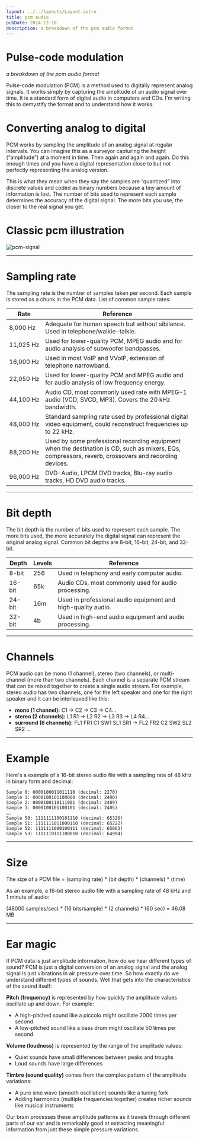 ```yaml
---
layout: ../../layouts/Layout.astro
title: pcm audio
pubDate: 2024-12-18
description: a breakdown of the pcm audio format
---
```


# Pulse-code modulation
_a breakdown of the pcm audio format_

Pulse-code modulation (PCM) is a method used to digitally represent analog signals. It works simply by capturing the amplitude of an audio signal over time. It is a standard form of digital audio in computers and CDs. I'm writing this to demystify the format and to understand how it works.

# Converting analog to digital

PCM works by sampling the amplitude of an analog signal at regular intervals. You can imagine this as a surveyor capturing the height (“amplitude”) at a moment in time. Then again and again and again. Do this enough times and you have a digital representation close to but not perfectly representing the analog version.

This is what they mean when they say the samples are “quantized” into discrete values and coded as binary numbers because a tiny amount of information is lost. The number of bits used to represent each sample determines the accuracy of the digital signal. The more bits you use, the closer to the real signal you get.

# Classic pcm illustration

![pcm-signal](/images/pcm.png)

<hr/>

# Sampling rate

The sampling rate is the number of samples taken per second. Each sample is stored as a chunk in the PCM data. List of common sample rates:

| Rate | Reference |
|---|---|
| 8,000&nbsp;Hz | Adequate for human speech but without sibilance. Used in telephone/walkie-talkie. |
| 11,025&nbsp;Hz | Used for lower-quality PCM, MPEG audio and for audio analysis of subwoofer bandpasses. |
| 16,000&nbsp;Hz | Used in most VoIP and VVoIP, extension of telephone narrowband. |
| 22,050&nbsp;Hz | Used for lower-quality PCM and MPEG audio and for audio analysis of low frequency energy. |
| 44,100&nbsp;Hz | Audio CD, most commonly used rate with MPEG-1 audio (VCD, SVCD, MP3). Covers the 20 kHz bandwidth. |
| 48,000&nbsp;Hz | Standard sampling rate used by professional digital video equipment, could reconstruct frequencies up to 22 kHz. |
| 88,200&nbsp;Hz | Used by some professional recording equipment when the destination is CD, such as mixers, EQs, compressors, reverb, crossovers and recording devices. |
| 96,000&nbsp;Hz | DVD-Audio, LPCM DVD tracks, Blu-ray audio tracks, HD DVD audio tracks. |

<hr/>

# Bit depth

The bit depth is the number of bits used to represent each sample. The more bits used, the more accurately the digital signal can represent the original analog signal. Common bit depths are 8-bit, 16-bit, 24-bit, and 32-bit.

| Depth | Levels | Reference |
|---|---|---|
| 8-bit | 256 | Used in telephony and early computer audio. |
| 16-bit | 65k | Audio CDs, most commonly used for audio processing. |
| 24-bit | 16m | Used in professional audio equipment and high-quality audio. |
| 32-bit | 4b | Used in high-end audio equipment and audio processing. |

<hr/>

# Channels

PCM audio can be mono (1 channel), stereo (two channels), or multi-channel (more than two channels). Each channel is a separate PCM stream that can be mixed together to create a single audio stream. For example, stereo audio has two channels, one for the left speaker and one for the right speaker and it can be interleaved like this:

- **mono (1 channel):** C1 -> C2 -> C3 -> C4…
- **stereo (2 channels):** L1 R1 -> L2 R2 -> L3 R3 -> L4 R4…
- **surround (6 channels):** FL1 FR1 C1 SW1 SL1 SR1 -> FL2 FR2 C2 SW2 SL2 SR2 …

<hr/>

# Example

Here's a example of a 16-bit stereo audio file with a sampling rate of 48 kHz in binary form and decimal:

```
Sample 0: 0000100011011110 (decimal: 2270)
Sample 1: 0000100101100000 (decimal: 2400)
Sample 2: 0000100110111001 (decimal: 2489)
Sample 3: 0000100101100101 (decimal: 2405)
….
Sample 50: 1111111100101110 (decimal: 65326)
Sample 51: 1111111011000110 (decimal: 65222)
Sample 52: 1111111000100111 (decimal: 65063)
Sample 53: 1111110111100010 (decimal: 64994)
```

<hr/>

# Size

The size of a PCM file = (sampling rate) * (bit depth) * (channels) * (time)

As an example, a 16-bit stereo audio file with a sampling rate of 48 kHz and 1 minute of audio:

(48000 samples/sec) * (16 bits/sample) * (2 channels) * (60 sec) = 46.08 MB

<hr/>

# Ear magic

If PCM data is just amplitude information, how do we hear different types of sound? PCM is just a digital conversion of an analog signal and the analog signal is just vibrations in air pressure over time. So how exactly do we understand different types of sounds. Well that gets into the characteristics of the sound itself:

**Pitch (frequency)** is represented by how quickly the amplitude values oscillate up and down. For example:
  - A high-pitched sound like a piccolo might oscillate 2000 times per second
  - A low-pitched sound like a bass drum might oscillate 50 times per second

**Volume (loudness)** is represented by the range of the amplitude values:
  - Quiet sounds have small differences between peaks and troughs
  - Loud sounds have large differences

**Timbre (sound quality)** comes from the complex pattern of the amplitude variations:
  - A pure sine wave (smooth oscillation) sounds like a tuning fork
  - Adding harmonics (multiple frequencies together) creates richer sounds like musical instruments

Our brain processes these amplitude patterns as it travels through different parts of our ear and is remarkably good at extracting meaningful information from just these simple pressure variations.
